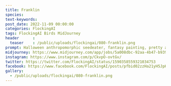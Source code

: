 ```yaml
---
title: Franklin
species: 
text-keywords: 
post_date: 2022-11-09 00:00:00
categories: FlockingAI
tags: FlockingAI Birds MidJourney 
header      :
  teaser    : /public/uploads/flockingai/080-franklin.png
prompt: Halloween anthropomorphic seedeater, fantasy painting, pretty and expressive eyes, vivid colors, BirdPunk, elegant, mythical, ethereal, intricate, elaborate, hyperrealism, hyper detailed, strong expressiveness and emotionality, 8K, Ultra Realistic, high octane
midjourney: https://www.midjourney.com/app/jobs/5a008dbc-92aa-4b47-b939-e19404628251
instagram: https://www.instagram.com/p/CkvpO-ovtGv/
twitter: https://twitter.com/FlockingAI/status/1590358559321034753
facebook: https://www.facebook.com/FlockingAI/posts/pfbid02zzHa21yH5JpKRZZ5ZTW2inmaGvN5qjgY6iv45cr1NKuFo9BPP5qdWgzR48s7jBuhl
gallery: 
  - /public/uploads/flockingai/080-franklin.png
---
```

